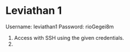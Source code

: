 # Leviathan 1

Username: leviathan1
Password: rioGegei8m

1. Access with SSH using the given credentials.
2. 